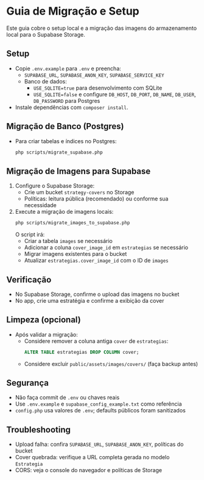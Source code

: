 # Guia de Migração e Setup

Este guia cobre o setup local e a migração das imagens do armazenamento local para o Supabase Storage.

## Setup
- Copie `.env.example` para `.env` e preencha:
  - `SUPABASE_URL`, `SUPABASE_ANON_KEY`, `SUPABASE_SERVICE_KEY`
  - Banco de dados:
    - `USE_SQLITE=true` para desenvolvimento com SQLite
    - `USE_SQLITE=false` e configure `DB_HOST`, `DB_PORT`, `DB_NAME`, `DB_USER`, `DB_PASSWORD` para Postgres
- Instale dependências com `composer install`.

## Migração de Banco (Postgres)
- Para criar tabelas e índices no Postgres:
  ```bash
  php scripts/migrate_supabase.php
  ```

## Migração de Imagens para Supabase
1. Configure o Supabase Storage:
   - Crie um bucket `strategy-covers` no Storage
   - Políticas: leitura pública (recomendado) ou conforme sua necessidade
2. Execute a migração de imagens locais:
   ```bash
   php scripts/migrate_images_to_supabase.php
   ```
   O script irá:
   - Criar a tabela `images` se necessário
   - Adicionar a coluna `cover_image_id` em `estrategias` se necessário
   - Migrar imagens existentes para o bucket
   - Atualizar `estrategias.cover_image_id` com o ID de `images`

## Verificação
- No Supabase Storage, confirme o upload das imagens no bucket
- No app, crie uma estratégia e confirme a exibição da cover

## Limpeza (opcional)
- Após validar a migração:
  - Considere remover a coluna antiga `cover` de `estrategias`:
    ```sql
    ALTER TABLE estrategias DROP COLUMN cover;
    ```
  - Considere excluir `public/assets/images/covers/` (faça backup antes)

## Segurança
- Não faça commit de `.env` ou chaves reais
- Use `.env.example` e `supabase_config_example.txt` como referência
- `config.php` usa valores de `.env`; defaults públicos foram sanitizados

## Troubleshooting
- Upload falha: confira `SUPABASE_URL`, `SUPABASE_ANON_KEY`, políticas do bucket
- Cover quebrada: verifique a URL completa gerada no modelo `Estrategia`
- CORS: veja o console do navegador e políticas de Storage

